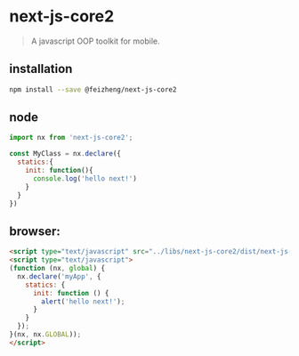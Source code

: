 # next-js-core2
> A javascript OOP toolkit for mobile.

## installation
```bash
npm install --save @feizheng/next-js-core2
```

## node
```js
import nx from 'next-js-core2';

const MyClass = nx.declare({
  statics:{
    init: function(){
      console.log('hello next!')
    }
  }
})
```

## browser:
```html
<script type="text/javascript" src="../libs/next-js-core2/dist/next-js-core2.js"></script>
<script type="text/javascript">
(function (nx, global) {
  nx.declare('myApp', {
    statics: {
      init: function () {
        alert('hello next!');
      }
    }
  });
}(nx, nx.GLOBAL));
</script>
```
